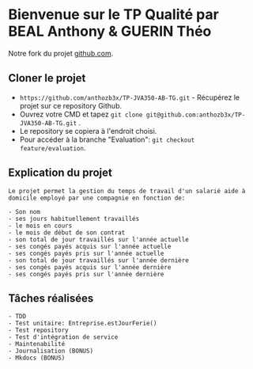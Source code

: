# Bienvenue sur le TP Qualité par BEAL Anthony & GUERIN Théo

Notre fork du projet [github.com](https://github.com/anthozb3x/TP-JVA350-AB-TG).

## Cloner le projet

* `https://github.com/anthozb3x/TP-JVA350-AB-TG.git` - Récupérez le projet sur ce repository Github.
* Ouvrez votre CMD et tapez `git clone git@github.com:anthozb3x/TP-JVA350-AB-TG.git` .
* Le repository se copiera à l'endroit choisi.
* Pour accéder à la branche "Evaluation": `git checkout feature/evaluation`.


## Explication du projet 

    Le projet permet la gestion du temps de travail d'un salarié aide à domicile employé par une compagnie en fonction de:

    - Son nom
    - ses jours habituellement travaillés
    - le mois en cours
    - le mois de début de son contrat
    - son total de jour travaillés sur l'année actuelle
    - ses congés payés acquis sur l'année actuelle
    - ses congés payés pris sur l'année actuelle  
    - son total de jour travaillés sur l'année dernière
    - ses congés payés acquis sur l'année dernière
    - ses congés payés pris sur l'année dernière

## Tâches réalisées

    - TDD
    - Test unitaire: Entreprise.estJourFerie()
    - Test repository
    - Test d'intégration de service
    - Maintenabilité
    - Journalisation (BONUS)
    - Mkdocs (BONUS)


    


